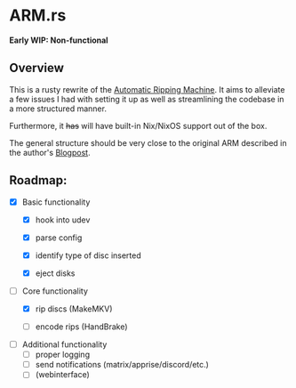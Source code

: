 # ARM.rs

**Early WIP: Non-functional**

## Overview

This is a rusty rewrite of the [Automatic Ripping Machine](https://github.com/automatic-ripping-machine/automatic-ripping-machine).
It aims to alleviate a few issues I had with setting it up
as well as streamlining the codebase in a more structured manner.

Furthermore, it ~~has~~ will have built-in Nix/NixOS support out of the box.

The general structure should be very close to the original ARM described in the author's [Blogpost](https://b3n.org/automatic-ripping-machine/).


## Roadmap:

- [x] Basic functionality
    - [x] hook into udev
    - [x] parse config
    - [x] identify type of disc inserted
    - [x] eject disks


- [ ] Core functionality
    - [x] rip discs   (MakeMKV)
    - [ ] encode rips (HandBrake)


- [ ] Additional functionality
    - [ ] proper logging
    - [ ] send notifications (matrix/apprise/discord/etc.)
    - [ ] (webinterface)
